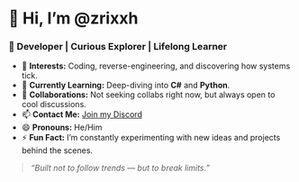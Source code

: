 # 👋 Hi, I’m @zrixxh

### 🚀 Developer | Curious Explorer | Lifelong Learner

- 👀 **Interests:** Coding, reverse-engineering, and discovering how systems tick.
- 🌱 **Currently Learning:** Deep-diving into **C#** and **Python**.
- 💬 **Collaborations:** Not seeking collabs right now, but always open to cool discussions.
- 📫 **Contact Me:** [Join my Discord](https://discord.gg/opq)
- 😄 **Pronouns:** He/Him
- ⚡ **Fun Fact:** I’m constantly experimenting with new ideas and projects behind the scenes.

> _“Built not to follow trends — but to break limits.”_
